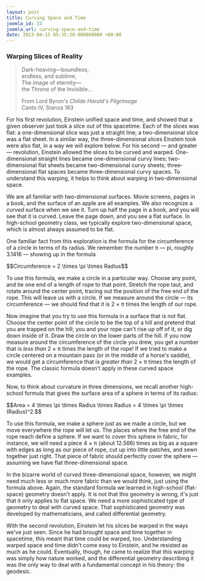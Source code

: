 ```yaml
---
layout: post
title: Curving Space and Time
joomla_id: 33
joomla_url: curving-space-and-time
date: 2013-04-15 05:35:29.000000000 +00:00
---
```

<h3>Warping Slices of Reality</h3>
<blockquote class="animated fadeInDown">
<p class="quote">Dark-heaving—boundless,<br />endless, and sublime,<br />The image of eternity—<br />the Throne of the Invisible...</p>
<p class="source">From Lord Byron's <em>Childe Harold's Pilgrimage</em><br />Canto IV, Stanza 183</p>
</blockquote>
<p>For his first revolution, Einstein unified space and time, and showed that a given observer just took a slice out of this spacetime. Each of the slices was flat: a one-dimensional slice was just a straight line; a two-dimensional slice was a flat sheet. In a similar way, the three-dimensional slices Einstein took were also flat, in a way we will explore below. For his second — and greater — revolution, Einstein allowed the slices to be curved and warped. One-dimensional straight lines became one-dimensional curvy lines; two-dimensional flat sheets became two-dimensional curvy sheets; three-dimensional flat spaces became three-dimensional curvy spaces. To understand this warping, it helps to think about warping in two-dimensional space.</p>
<p>We are all familiar with two-dimensional surfaces. Movie screens, pages in a book, and the surface of an apple are all examples. We also recognize a <em>curved</em> surface when we see it. Turn up half the page in a book, and you will see that it is curved. Leave the page down, and you see a flat surface. In high-school geometry class, we typically explore two-dimensional space, which is almost always assumed to be flat.</p>
<p>One familiar fact from this exploration is the formula for the circumference of a circle in terms of its radius. We remember the number π — pi, roughly 3.1416 — showing up in the formula</p>
<p>$$Circumference = 2 \times \pi \times Radius$$</p>
<p>To use this formula, we make a circle in a particular way. Choose any point, and tie one end of a length of rope to that point. Stretch the rope taut, and rotate around the center point, tracing out the position of the free end of the rope. This will leave us with a circle. If we measure around the circle — its circumference — we should find that it is 2 × π times the length of our rope.</p>
<p>Now imagine that you try to use this formula in a surface that is not flat. Choose the center point of the circle to be the top of a hill and pretend that you are trapped on the hill; you and your rope can't rise up off of it, or dig down inside of it. Draw the circle on the lower parts of the hill. If you now measure around the circumference of the circle you drew, you get a number that is <em>less than</em> 2 × π times the length of the rope! If we tried to make a circle centered on a mountain pass (or in the middle of a horse's saddle), we would get a circumference that is <em>greater than</em> 2 × π times the length of the rope. The classic formula doesn't apply in these curved space examples.</p>
<p>Now, to think about curvature in three dimensions, we recall another high-school formula that gives the surface area of a sphere in terms of its radius:</p>
<div class="equation">$$Area = 4 \times \pi \times Radius \times Radius = 4&nbsp;\times \pi \times (Radius)^2.$$</div>
<p>To use this formula, we make a sphere just as we made a circle, but we move everywhere the rope will let us. The places where the free end of the rope reach define a sphere. If we want to cover this sphere in fabric, for instance, we will need a piece 4 × π (about 12.566) times as big as a square with edges as long as our piece of rope, cut up into little patches, and sewn together just right. That piece of fabric should perfectly cover the sphere — assuming we have flat three-dimensional space.</p>
<p>In the bizarre world of curved three-dimensional space, however, we might need much less or much more fabric than we would think, just using the formula above. Again, the standard formula we learned in high-school (flat-space) geometry doesn't apply. It is not that this geometry is wrong, it's just that it only applies to flat space. We need a more sophisticated type of geometry to deal with curved space. That sophisticated geometry was developed by mathematicians, and called differential geometry.</p>
<p>With the second revolution, Einstein let his slices be warped in the ways we've just seen. Since he had brought space and time together in spacetime, this meant that time could be warped, too. Understanding warped space and time didn't come easy to Einstein, and he resisted as much as he could. Eventually, though, he came to realize that this warping was simply how nature worked, and the differential geometry describing it was the only way to deal with a fundamental concept in his theory: the geodesic.</p>
